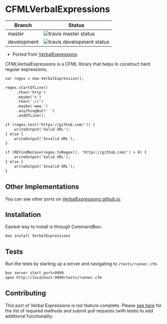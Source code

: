 # CFMLVerbalExpressions

| Branch      | Status                                                                                                                     |
|-------------|----------------------------------------------------------------------------------------------------------------------------|
| master      | ![travis master status](https://img.shields.io/travis/elpete/CFMLVerbalExpressions/master.svg?style=flat-square)           |
| development | ![travis development status](https://img.shields.io/travis/elpete/CFMLVerbalExpressions/development.svg?style=flat-square) |

* Ported from [VerbalExpressions](https://github.com/VerbalExpressions/JSVerbalExpressions)

CFMLVerbalExpressions is a CFML library that helps to construct hard regular expressions;

```cfc
var regex = new VerbalExpression();

regex.startOfLine()
     .then('http')
     .maybe('s')
     .then('://')
     .maybe('www.')
     .anythingBut(' ')
     .endOfLine();

if (regex.test('https://github.com/')) {
    writeOutput('Valid URL');
} else {
    writeOutput('Invalid URL');
}

if (REFindNoCase(regex.toRegex(), 'https://github.com/') > 0) {
    writeOutput('Valid URL');
} else {
    writeOutput('Invalid URL');
}
```

## Other Implementations

You can see other ports on [VerbalExpressions.github.io](http://verbalexpressions.github.io/).

## Installation

Easiest way to install is through CommandBox:

```bash
box install VerbalExpressions
```

## Tests

Run the tests by starting up a server and navigating to `/tests/runner.cfm`.

```bash
box server start port=9999
open http://localhost:9999/tests/runner.cfm
```

## Contributing
This port of Verbal Expressions is not feature complete.  Please [see here](https://github.com/VerbalExpressions/implementation/wiki/List-of-methods-to-implement) for the list of required methods and submit pull requests (with tests) to add additional functionality.
